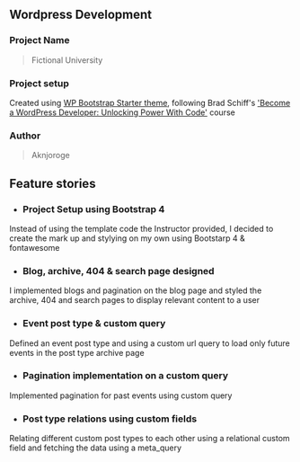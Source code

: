 ## Wordpress Development

### Project Name

> Fictional University

### Project setup

Created using [WP Bootstrap Starter theme](https://github.com/aknjoroge/wp-bootstrap-starter), following Brad Schiff's ['Become a WordPress Developer: Unlocking Power With Code'](https://www.udemy.com/course/become-a-wordpress-developer-php-javascript/learn/lecture/7072580#overview) course

### Author

> Aknjoroge

## Feature stories

- ### Project Setup using Bootstrap 4

Instead of using the template code the Instructor provided, I decided to create the mark up and stylying on my own using Bootstarp 4 & fontawesome

- ### Blog, archive, 404 & search page designed

I implemented blogs and pagination on the blog page and styled the archive, 404 and search pages to display relevant content to a user

- ### Event post type & custom query

Defined an event post type and using a custom url query to load only future events in the post type archive page

- ### Pagination implementation on a custom query

Implemented pagination for past events using custom query

- ### Post type relations using custom fields

Relating different custom post types to each other using a relational custom field and fetching the data using a meta_query
